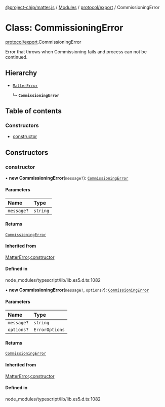 [@project-chip/matter.js](../README.md) / [Modules](../modules.md) / [protocol/export](../modules/protocol_export.md) / CommissioningError

# Class: CommissioningError

[protocol/export](../modules/protocol_export.md).CommissioningError

Error that throws when Commissioning fails and process can not be continued.

## Hierarchy

- [`MatterError`](common_export.MatterError.md)

  ↳ **`CommissioningError`**

## Table of contents

### Constructors

- [constructor](protocol_export.CommissioningError.md#constructor)

## Constructors

### constructor

• **new CommissioningError**(`message?`): [`CommissioningError`](protocol_export.CommissioningError.md)

#### Parameters

| Name | Type |
| :------ | :------ |
| `message?` | `string` |

#### Returns

[`CommissioningError`](protocol_export.CommissioningError.md)

#### Inherited from

[MatterError](common_export.MatterError.md).[constructor](common_export.MatterError.md#constructor)

#### Defined in

node_modules/typescript/lib/lib.es5.d.ts:1082

• **new CommissioningError**(`message?`, `options?`): [`CommissioningError`](protocol_export.CommissioningError.md)

#### Parameters

| Name | Type |
| :------ | :------ |
| `message?` | `string` |
| `options?` | `ErrorOptions` |

#### Returns

[`CommissioningError`](protocol_export.CommissioningError.md)

#### Inherited from

[MatterError](common_export.MatterError.md).[constructor](common_export.MatterError.md#constructor)

#### Defined in

node_modules/typescript/lib/lib.es5.d.ts:1082
